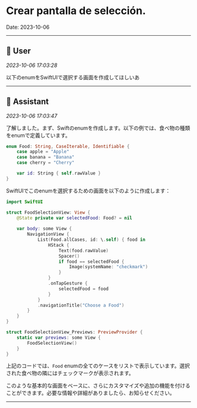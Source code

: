 # Crear pantalla de selección.

Date: 2023-10-06

---

## 👤 User
*2023-10-06 17:03:28*

以下のenumをSwiftUIで選択する画面を作成してほしいあ

---

## 🤖 Assistant
*2023-10-06 17:03:47*

了解しました。まず、Swiftのenumを作成します。以下の例では、食べ物の種類をenumで定義しています。

```swift
enum Food: String, CaseIterable, Identifiable {
    case apple = "Apple"
    case banana = "Banana"
    case cherry = "Cherry"

    var id: String { self.rawValue }
}
```

SwiftUIでこのenumを選択するための画面を以下のように作成します：

```swift
import SwiftUI

struct FoodSelectionView: View {
    @State private var selectedFood: Food? = nil
    
    var body: some View {
        NavigationView {
            List(Food.allCases, id: \.self) { food in
                HStack {
                    Text(food.rawValue)
                    Spacer()
                    if food == selectedFood {
                        Image(systemName: "checkmark")
                    }
                }
                .onTapGesture {
                    selectedFood = food
                }
            }
            .navigationTitle("Choose a Food")
        }
    }
}

struct FoodSelectionView_Previews: PreviewProvider {
    static var previews: some View {
        FoodSelectionView()
    }
}
```

上記のコードでは、`Food` enumの全てのケースをリストで表示しています。選択された食べ物の隣にはチェックマークが表示されます。

このような基本的な画面をベースに、さらにカスタマイズや追加の機能を付けることができます。必要な情報や詳細がありましたら、お知らせください。

---
